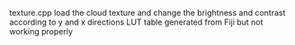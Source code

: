 texture.cpp load the cloud texture and change the brightness and contrast according to y and x directions
LUT table generated from Fiji but not working properly
